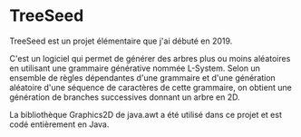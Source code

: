 # TreeSeed

TreeSeed est un projet élémentaire que j'ai débuté en 2019.

C'est un logiciel qui permet de générer des arbres plus ou moins aléatoires en utilisant une grammaire générative nommée L-System.
Selon un ensemble de règles dépendantes d'une grammaire et d'une génération aléatoire d'une séquence de caractères de cette grammaire,
on obtient une génération de branches successives donnant un arbre en 2D.

La bibliothèque Graphics2D de java.awt a été utilisé dans ce projet et est codé entièrement en Java.
